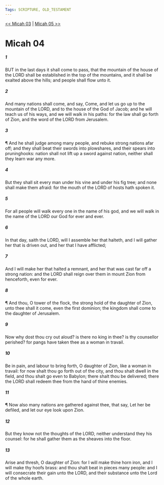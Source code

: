 ```yaml
---
Tags: SCRIPTURE, OLD_TESTAMENT
---
```


[<< Micah 03](OLD_TESTAMENT/33_Micah/Micah_03.md) | [Micah 05 >>](OLD_TESTAMENT/33_Micah/Micah_05.md)

# Micah 04

##### 1
 BUT in the last days it shall come to pass, that the mountain of the house of the LORD shall be established in the top of the mountains, and it shall be exalted above the hills; and people shall flow unto it.
##### 2
 And many nations shall come, and say, Come, and let us go up to the mountain of the LORD, and to the house of the God of Jacob; and he will teach us of his ways, and we will walk in his paths: for the law shall go forth of Zion, and the word of the LORD from Jerusalem.
##### 3
 ¶ And he shall judge among many people, and rebuke strong nations afar off; and they shall beat their swords into plowshares, and their spears into pruninghooks: nation shall not lift up a sword against nation, neither shall they learn war any more.
##### 4
 But they shall sit every man under his vine and under his fig tree; and none shall make them afraid: for the mouth of the LORD of hosts hath spoken it.
##### 5
 For all people will walk every one in the name of his god, and we will walk in the name of the LORD our God for ever and ever.
##### 6
 In that day, saith the LORD, will I assemble her that halteth, and I will gather her that is driven out, and her that I have afflicted;
##### 7
 And I will make her that halted a remnant, and her that was cast far off a strong nation: and the LORD shall reign over them in mount Zion from henceforth, even for ever.
##### 8
 ¶ And thou, O tower of the flock, the strong hold of the daughter of Zion, unto thee shall it come, even the first dominion; the kingdom shall come to the daughter of Jerusalem.
##### 9
 Now why dost thou cry out aloud?  is there no king in thee?  is thy counsellor perished?  for pangs have taken thee as a woman in travail.
##### 10
 Be in pain, and labour to bring forth, O daughter of Zion, like a woman in travail: for now shalt thou go forth out of the city, and thou shalt dwell in the field, and thou shalt go even to Babylon; there shalt thou be delivered; there the LORD shall redeem thee from the hand of thine enemies.
##### 11
 ¶ Now also many nations are gathered against thee, that say, Let her be defiled, and let our eye look upon Zion.
##### 12
 But they know not the thoughts of the LORD, neither understand they his counsel: for he shall gather them as the sheaves into the floor.
##### 13
 Arise and thresh, O daughter of Zion: for I will make thine horn iron, and I will make thy hoofs brass: and thou shalt beat in pieces many people: and I will consecrate their gain unto the LORD, and their substance unto the Lord of the whole earth.
